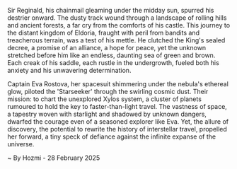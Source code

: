 
Sir Reginald, his chainmail gleaming under the midday sun, spurred his destrier onward.  The dusty track wound through a landscape of rolling hills and ancient forests, a far cry from the comforts of his castle.  This journey to the distant kingdom of Eldoria, fraught with peril from bandits and treacherous terrain, was a test of his mettle.  He clutched the King's sealed decree, a promise of an alliance, a hope for peace, yet the unknown stretched before him like an endless, daunting sea of green and brown.  Each creak of his saddle, each rustle in the undergrowth, fueled both his anxiety and his unwavering determination.


Captain Eva Rostova, her spacesuit shimmering under the nebula's ethereal glow, piloted the 'Starseeker' through the swirling cosmic dust.  Their mission: to chart the unexplored Xylos system, a cluster of planets rumoured to hold the key to faster-than-light travel. The vastness of space, a tapestry woven with starlight and shadowed by unknown dangers, dwarfed the courage even of a seasoned explorer like Eva. Yet, the allure of discovery, the potential to rewrite the history of interstellar travel, propelled her forward, a tiny speck of defiance against the infinite expanse of the universe.

~ By Hozmi - 28 February 2025
